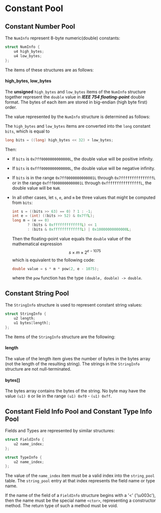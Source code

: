 # Constant Pool

## Constant Number Pool
The `NumInfo` represent 8-byte numeric(double) constants:

```c
struct NumInfo {
    u4 high_bytes;
    u4 low_bytes;
};
```

The items of these structures are as follows:

#### high_bytes, low_bytes
The **unsigned** `high_bytes` and `low_bytes` items of the `NumInfo`
structure together represent the `double` value in _**IEEE 754 floating-point**_ double format. The bytes of each item are stored in big-endian (high byte first) order.

The value represented by the `NumInfo` structure is determined
as follows:

The `high_bytes` and `low_bytes` items are converted into the `long`
constant `bits`, which is equal to

```c
long bits = ((long) high_bytes << 32) + low_bytes;
```

Then:
- If `bits` is `0x7ff0000000000000L`, the double value will be positive infinity.

- If `bits` is `0xfff0000000000000L`, the double value will be negative infinity.

- If `bits` is in the range `0x7ff0000000000001L` through `0x7fffffffffffffffL` or in the range `0xfff0000000000001L` through `0xffffffffffffffffL`, the double value will be `NaN`.

- In all other cases, let `s`, `e`, and `m` be three values that might be computed from `bits`:

    ```c
    int s = ((bits >> 63) == 0) ? 1 : -1;
    int e = (int) ((bits >> 52) & 0x7ffL);
    long m = (e == 0)
           ? (bits & 0xfffffffffffffL) << 1
           : (bits & 0xfffffffffffffL) | 0x10000000000000L;
    ```
    Then the floating-point value equals the `double` value of the mathematical expression
    $$s \times m \times {2}^{e-1075}$$
    which is equivalent to the following code:
    ```c
    double value = s * m * pow(2, e - 1075);
    ```
    where the `pow` function has the type `(double, double) -> double`.

## Constant String Pool
The `StringInfo` structure is used to represent constant string values:

```c
struct StringInfo {
    u2 length;
    u1 bytes[length];
};
```

The items of the `StringInfo` structure are the following:

#### length
The value of the length item gives the number of bytes in the bytes array
(not the length of the resulting string). The strings in the `StringInfo`
structure are not null-terminated.

#### bytes[]
The bytes array contains the bytes of the string. No byte may have the value
`(u1) 0` or lie in the range `(u1) 0xf0` - `(u1) 0xff`.

## Constant Field Info Pool and Constant Type Info Pool
Fields and Types are represented by similar structures:

```c
struct FieldInfo {
    u2 name_index;
};

struct TypeInfo {
    u2 name_index;
};
```

The value of the `name_index` item must be a valid index into the `string_pool` table.
The `string_pool` entry at that index represents the field name or type name.

If the name of the field of a `FieldInfo` structure begins with a '<' ('\u003c'),
then the name must be the special name `<ctor>`, representing a constructor method.
The return type of such a method must be void.
